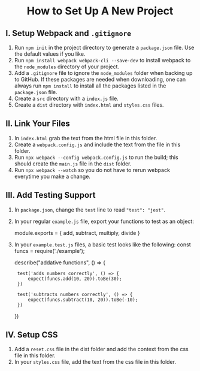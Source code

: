 <h1 style="text-align:center">How to Set Up A New Project</h1>

## I. Setup Webpack and ```.gitignore```

1. Run ```npm init``` in the project directory to generate a ```package.json``` file. Use the default values if you like. 
2. Run ```npm install webpack webpack-cli --save-dev``` to install webpack to the ```node_modules``` directory of your project.
3. Add a ```.gitignore``` file to ignore the ```node_modules``` folder when backing up to GitHub. If these packages are needed when downloading, one can always run ```npm install``` to install all the packages listed in the ```package.json``` file.
4. Create a ```src``` directory with a ```index.js``` file.
5. Create a ```dist``` directory with ```index.html``` and ```styles.css``` files.

## II. Link Your Files

1. In ```index.html``` grab the text from the html file in this folder.
2. Create a ```webpack.config.js``` and include the text from the file in this folder.
3. Run ```npx webpack --config webpack.config.js``` to run the build; this should create the ```main.js``` file in the ```dist``` folder.
4. Run ```npx webpack --watch``` so you do not have to rerun webpack everytime you make a change.

## III. Add Testing Support

1. In ```package.json```, change the ```test``` line to read ```"test": "jest"```.
2. In your regular ```example.js``` file, export your functions to test as an object:
    
    module.exports = {
        add,
        subtract,
        multiply,
        divide
    }
    
3. In your ```example.test.js``` files, a basic test looks like the following:
    const funcs = require('./example');

    describe("addative functions", () => {

        test('adds numbers correctly', () => {
            expect(funcs.add(10, 20)).toBe(30);
        })

        test('subtracts numbers correctly', () => {
            expect(funcs.subtract(10, 20)).toBe(-10);
        })
    })

## IV. Setup  CSS

1. Add a ```reset.css``` file in the dist folder and add the context from the css file in this folder.
2. In your ```styles.css``` file, add the text from the css file in this folder.
